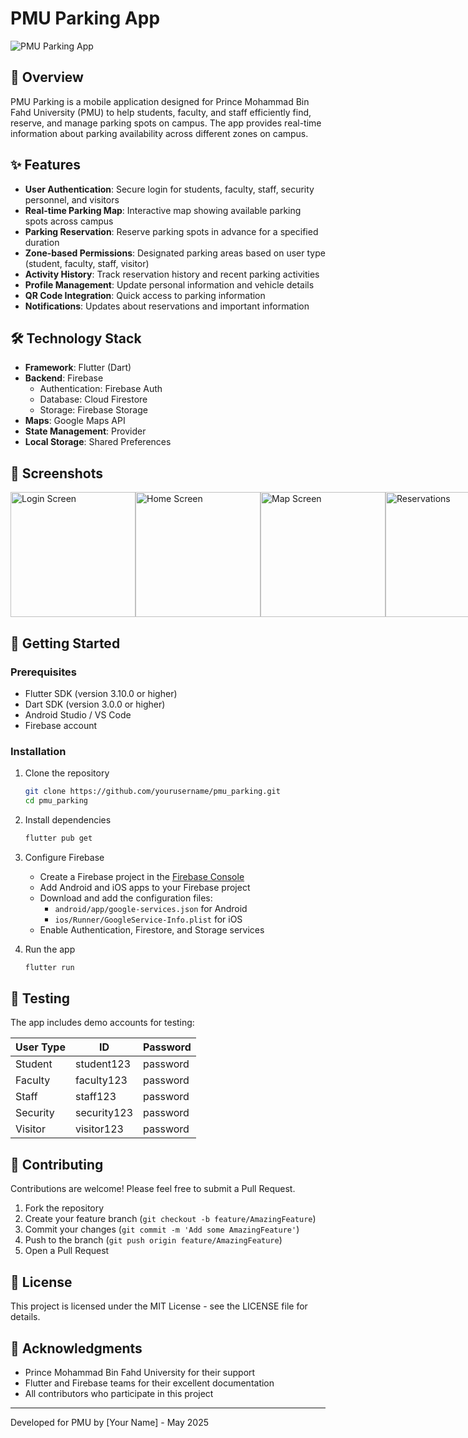 # PMU Parking App

![PMU Parking App](https://via.placeholder.com/900x300?text=PMU+Parking+App)

## 📱 Overview

PMU Parking is a mobile application designed for Prince Mohammad Bin Fahd University (PMU) to help students, faculty, and staff efficiently find, reserve, and manage parking spots on campus. The app provides real-time information about parking availability across different zones on campus.

## ✨ Features

- **User Authentication**: Secure login for students, faculty, staff, security personnel, and visitors
- **Real-time Parking Map**: Interactive map showing available parking spots across campus
- **Parking Reservation**: Reserve parking spots in advance for a specified duration
- **Zone-based Permissions**: Designated parking areas based on user type (student, faculty, staff, visitor)
- **Activity History**: Track reservation history and recent parking activities
- **Profile Management**: Update personal information and vehicle details
- **QR Code Integration**: Quick access to parking information
- **Notifications**: Updates about reservations and important information

## 🛠️ Technology Stack

- **Framework**: Flutter (Dart)
- **Backend**: Firebase
  - Authentication: Firebase Auth
  - Database: Cloud Firestore
  - Storage: Firebase Storage
- **Maps**: Google Maps API
- **State Management**: Provider
- **Local Storage**: Shared Preferences

## 📸 Screenshots

<div style="display: flex; flex-direction: row;">
  <img src="https://via.placeholder.com/200x400?text=Login+Screen" width="200" alt="Login Screen" />
  <img src="https://via.placeholder.com/200x400?text=Home+Screen" width="200" alt="Home Screen" />
  <img src="https://via.placeholder.com/200x400?text=Map+Screen" width="200" alt="Map Screen" />
  <img src="https://via.placeholder.com/200x400?text=Reservations" width="200" alt="Reservations" />
</div>

## 🚀 Getting Started

### Prerequisites

- Flutter SDK (version 3.10.0 or higher)
- Dart SDK (version 3.0.0 or higher)
- Android Studio / VS Code
- Firebase account

### Installation

1. Clone the repository
   ```bash
   git clone https://github.com/yourusername/pmu_parking.git
   cd pmu_parking
   ```

2. Install dependencies
   ```bash
   flutter pub get
   ```

3. Configure Firebase
   - Create a Firebase project in the [Firebase Console](https://console.firebase.google.com/)
   - Add Android and iOS apps to your Firebase project
   - Download and add the configuration files:
     - `android/app/google-services.json` for Android
     - `ios/Runner/GoogleService-Info.plist` for iOS
   - Enable Authentication, Firestore, and Storage services

4. Run the app
   ```bash
   flutter run
   ```

## 🧪 Testing

The app includes demo accounts for testing:

| User Type | ID | Password |
|-----------|------------|----------|
| Student | student123 | password |
| Faculty | faculty123 | password |
| Staff | staff123 | password |
| Security | security123 | password |
| Visitor | visitor123 | password |

## 🤝 Contributing

Contributions are welcome! Please feel free to submit a Pull Request.

1. Fork the repository
2. Create your feature branch (`git checkout -b feature/AmazingFeature`)
3. Commit your changes (`git commit -m 'Add some AmazingFeature'`)
4. Push to the branch (`git push origin feature/AmazingFeature`)
5. Open a Pull Request

## 📄 License

This project is licensed under the MIT License - see the LICENSE file for details.

## 🙏 Acknowledgments

- Prince Mohammad Bin Fahd University for their support
- Flutter and Firebase teams for their excellent documentation
- All contributors who participate in this project

---

Developed for PMU by [Your Name] - May 2025
